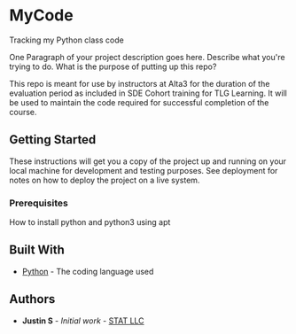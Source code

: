 # MyCode
Tracking my Python class code

One Paragraph of your project description goes here. Describe what you're trying to do.
What is the purpose of putting up this repo?

This repo is meant for use by instructors at Alta3 for the duration of the evaluation period as included in SDE Cohort training for TLG Learning. It will be used to maintain the code required for successful completion of the course.

## Getting Started

These instructions will get you a copy of the project up and running on your local machine
for development and testing purposes. See deployment for notes on how to deploy the project
on a live system.

### Prerequisites

How to install python and python3 using apt

## Built With

* [Python](https://www.python.org/) - The coding language used

## Authors

* **Justin S** - *Initial work* - [STAT LLC](https://stat-llc.com/)
